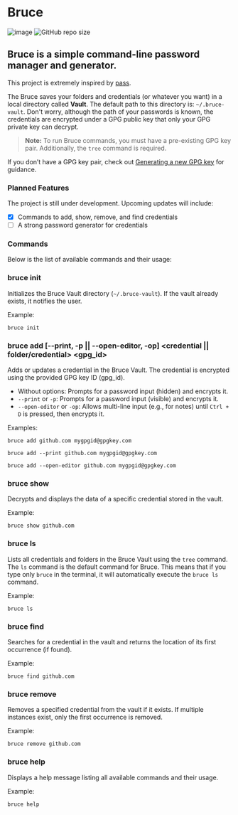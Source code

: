 # Bruce

![image](https://img.shields.io/badge/Lua-2C2D72?style=for-the-badge&logo=lua&logoColor=white)
![GitHub repo size](https://img.shields.io/github/repo-size/KauanLuc/bruce?style=for-the-badge)

Bruce is a simple command-line password manager and generator.
--
This project is extremely inspired by [pass](https://www.passwordstore.org/).

The Bruce saves your folders and credentials (or whatever you want) in a local directory called **Vault**. The default path to this directory is: `~/.bruce-vault`.
Don't worry, although the path of your passwords is known, the credentials are encrypted under a GPG public key that only your GPG private key can decrypt.

> **Note:** To run Bruce commands, you must have a pre-existing GPG key pair. Additionally, the `tree` command is required.  

If you don’t have a GPG key pair, check out [Generating a new GPG key](https://docs.github.com/en/authentication/managing-commit-signature-verification/generating-a-new-gpg-key) for guidance.  

### **Planned Features**  

The project is still under development. Upcoming updates will include:  

- [X] Commands to add, show, remove, and find credentials  
- [ ] A strong password generator for credentials

### **Commands**
Below is the list of available commands and their usage:

### bruce init

Initializes the Bruce Vault directory (`~/.bruce-vault`). If the vault already exists, it notifies the user.

Example:
```
bruce init
```

### bruce add [--print, -p || --open-editor, -op] <credential || folder/credential> <gpg_id>

Adds or updates a credential in the Bruce Vault. The credential is encrypted using the provided GPG key ID (gpg_id).

- Without options: Prompts for a password input (hidden) and encrypts it.
- `--print` or `-p`: Prompts for a password input (visible) and encrypts it.
- `--open-editor` or `-op`: Allows multi-line input (e.g., for notes) until `Ctrl + D` is pressed, then encrypts it.
  
Examples:
```
bruce add github.com mygpgid@gpgkey.com
```
```
bruce add --print github.com mygpgid@gpgkey.com
```
```
bruce add --open-editor github.com mygpgid@gpgkey.com
```

### bruce show <credential>

Decrypts and displays the data of a specific credential stored in the vault.

Example:
```
bruce show github.com
```

### bruce ls

Lists all credentials and folders in the Bruce Vault using the `tree` command. The `ls` command is the default command for Bruce. This means that if you type only `bruce` in the terminal, it will automatically execute the `bruce ls` command.

Example:
```
bruce ls
```

### bruce find <credential>

Searches for a credential in the vault and returns the location of its first occurrence (if found).

Example:
```
bruce find github.com
```

### bruce remove <credential>

Removes a specified credential from the vault if it exists. If multiple instances exist, only the first occurrence is removed.

Example:
```
bruce remove github.com
```

### bruce help

Displays a help message listing all available commands and their usage.

Example:
```
bruce help
```
